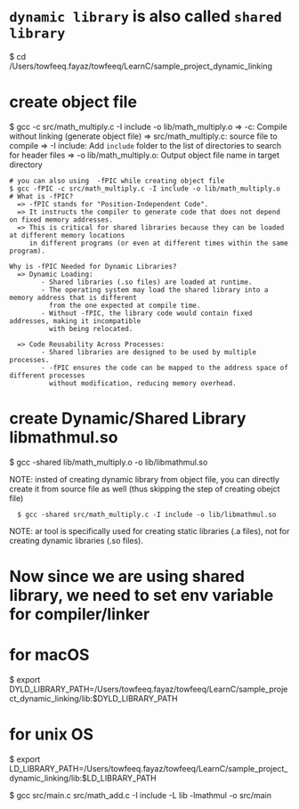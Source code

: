 # `dynamic library` is also called `shared library`

$ cd /Users/towfeeq.fayaz/towfeeq/LearnC/sample_project_dynamic_linking

# create object file
$ gcc -c src/math_multiply.c -I include -o lib/math_multiply.o
    => -c: Compile without linking (generate object file)
    => src/math_multiply.c: source file to compile
    => -I include: Add `include` folder to the list of directories to search for header files
    => -o lib/math_multiply.o: Output object file name in target directory
    
    # you can also using  -fPIC while creating object file
    $ gcc -fPIC -c src/math_multiply.c -I include -o lib/math_multiply.o
    # What is -fPIC?
      => -fPIC stands for "Position-Independent Code".
      => It instructs the compiler to generate code that does not depend on fixed memory addresses.
      => This is critical for shared libraries because they can be loaded at different memory locations
         in different programs (or even at different times within the same program).    
    
    Why is -fPIC Needed for Dynamic Libraries?
      => Dynamic Loading:
            - Shared libraries (.so files) are loaded at runtime.
            - The operating system may load the shared library into a memory address that is different
              from the one expected at compile time.
            - Without -fPIC, the library code would contain fixed addresses, making it incompatible
              with being relocated.
      
      => Code Reusability Across Processes:
            - Shared libraries are designed to be used by multiple processes.
            - -fPIC ensures the code can be mapped to the address space of different processes
              without modification, reducing memory overhead.

# create Dynamic/Shared Library libmathmul.so
$ gcc -shared lib/math_multiply.o -o lib/libmathmul.so

NOTE: insted of creating dynamic library from object file, you can directly create it from
      source file as well (thus skipping the step of creating obejct file)
      
      $ gcc -shared src/math_multiply.c -I include -o lib/libmathmul.so

NOTE: ar tool is specifically used for creating static libraries (.a files), not for creating dynamic
      libraries (.so files).


# Now since we are using shared library, we need to set env variable for compiler/linker
# for macOS
$ export DYLD_LIBRARY_PATH=/Users/towfeeq.fayaz/towfeeq/LearnC/sample_project_dynamic_linking/lib:$DYLD_LIBRARY_PATH
# for unix OS
$ export LD_LIBRARY_PATH=/Users/towfeeq.fayaz/towfeeq/LearnC/sample_project_dynamic_linking/lib:$LD_LIBRARY_PATH


$ gcc src/main.c src/math_add.c -I include -L lib -lmathmul -o src/main